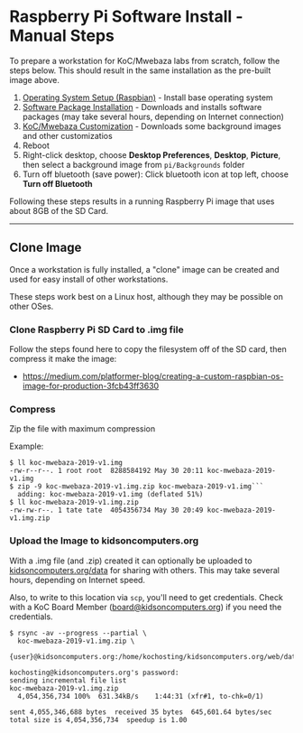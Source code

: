 # Raspberry Pi Software Install - Manual Steps

To prepare a workstation for KoC/Mwebaza labs from scratch, follow the steps below. This should result in the same installation as the pre-built image above.
  1. [Operating System Setup (Raspbian)](operating-system-setup-raspbian.md) - Install base operating system
  1. [Software Package Installation](software-package-installation.md) - Downloads and installs software packages (may take several hours, depending on Internet connection)
  1. [KoC/Mwebaza Customization](koc-mwebaza-customization.md) - Downloads some background images and other customizatios
  1. Reboot
  1. Right-click desktop, choose **Desktop Preferences**, **Desktop**, **Picture**, then select a background image from `pi/Backgrounds` folder
  1. Turn off bluetooth (save power): Click bluetooth icon at top left, choose **Turn off Bluetooth**

Following these steps results in a running Raspberry Pi image that uses about 8GB of the SD Card.

----
## Clone Image
Once a workstation is fully installed, a "clone" image can be created and used for easy install of other workstations.

These steps work best on a Linux host, although they may be possible on other OSes.

### Clone Raspberry Pi SD Card to .img file
Follow the steps found here to copy the filesystem off of the SD card, then compress it make the image:
  * https://medium.com/platformer-blog/creating-a-custom-raspbian-os-image-for-production-3fcb43ff3630

### Compress
Zip the file with maximum compression

Example:
```
$ ll koc-mwebaza-2019-v1.img
-rw-r--r--. 1 root root  8288584192 May 30 20:11 koc-mwebaza-2019-v1.img
$ zip -9 koc-mwebaza-2019-v1.img.zip koc-mwebaza-2019-v1.img```
  adding: koc-mwebaza-2019-v1.img (deflated 51%)
$ ll koc-mwebaza-2019-v1.img.zip
-rw-rw-r--. 1 tate tate  4054356734 May 30 20:49 koc-mwebaza-2019-v1.img.zip
```

### Upload the Image to kidsoncomputers.org
With a .img file (and .zip) created it can optionally be uploaded to [kidsoncomputers.org/data](https://www.kidsoncomputers.org/data/) for sharing with others.  This may take several hours, depending on Internet speed.

Also, to write to this location via `scp`, you'll need to get credentials. Check with a KoC Board Member (board@kidsoncomputers.org) if you need the credentials.

```
$ rsync -av --progress --partial \
  koc-mwebaza-2019-v1.img.zip \
  {user}@kidsoncomputers.org:/home/kochosting/kidsoncomputers.org/web/data/projects/Uganda2019/

kochosting@kidsoncomputers.org's password: 
sending incremental file list
koc-mwebaza-2019-v1.img.zip
  4,054,356,734 100%  631.34kB/s    1:44:31 (xfr#1, to-chk=0/1)

sent 4,055,346,688 bytes  received 35 bytes  645,601.64 bytes/sec
total size is 4,054,356,734  speedup is 1.00
```
